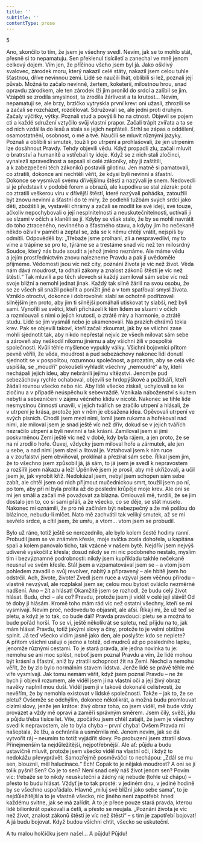 ```yaml
---
title: ''
subtitle: ''
contentType: prose
---
```


5

Ano, skončilo to tím, že jsem je všechny svedl. Nevím, jak se to mohlo stát, přesně si to nepamatuju. Sen překlenul tisíciletí a zanechal ve mně jenom celkový dojem. Vím jen, že příčinou všeho jsem byl já. Jako ošklivý svalovec, zárodek moru, který nakazil celé státy, nakazil jsem celou tuhle šťastnou, dříve nevinnou zemi. Lidé se naučili lhát, oblíbili si lež, poznali její půvab. Možná to začalo nevinně, žertem, koketerií, milostnou hrou, snad opravdu zárodkem, ale ten zárodek lži jim pronikl do srdcí a zalíbil se jim. Vzápětí se zrodila smyslnost, ta zrodila žárlivost a ta krutost… Nevím, nepamatuji se, ale brzy, brzičko vytryskla první krev: oni užasli, zhrozili se a začali se rozcházet, rozdělovat. Sdružovali se, ale jedni proti druhým. Začaly výčitky, výtky. Poznali stud a povýšili ho na ctnost. Objevil se pojem cti a každé sdružení vztyčilo svůj vlastní prapor. Začali trápit zvířata a ta se od nich vzdálila do lesů a stala se jejich nepřáteli. Strhl se zápas o oddělení, osamostatnění, osobnost, o mé a tvé. Naučili se mluvit různými jazyky. Poznali a oblíbili si smutek, toužili po utrpení a prohlašovali, že jen utrpením lze dosáhnout Pravdy. Tehdy objevili vědu. Když propadli zlu, začali mluvit o bratrství a humanitě a vstřebali ty ideje. Když se z nich stali zločinci, vynalezli spravedlnost a sepsali si celé zákoníky, aby ji zaštítili, a k zabezpečení těch zákoníků postavili gilotinu. Jen matně si pamatovali, co ztratili, dokonce ani nechtěli věřit, že kdysi byli nevinní a šťastní. Dokonce se vysmívali svému dřívějšímu štěstí a nazývali je snem. Nedovedli si je představit v podobě forem a obrazů, ale kupodivu se stal zázrak: poté co ztratili veškerou víru v dřívější štěstí, které nazývali pohádka, zatoužili být znovu nevinní a šťastní do té míry, že podlehli tužbám svých srdcí jako děti, zbožštili je, vystavěli chrámy a začali se modlit ke své ideji, své touze, ačkoliv nepochybovali o její nesplnitelnosti a neuskutečnitelnosti, uctívali ji se slzami v očích a klaněli se jí. Kdyby se však stalo, že by se mohli navrátit do toho ztraceného, nevinného a šťastného stavu, a kdyby jim ho nečekaně někdo oživil v paměti a zeptal se, zda se k němu chtějí vrátit, nejspíš by odmítli. Odpověděli by: „Třebaže jsme prolhaní, zlí a nespravedliví, my to víme a trápíme se pro to, týráme se a trestáme snad víc než ten milosrdný Soudce, který nás bude soudit a jehož jméno neznáme. Ale máme vědu a jejím prostřednictvím znovu nalezneme Pravdu a pak ji uvědoměle přijmeme. Vědomosti jsou víc než city, poznání života je víc než život. Věda nám dává moudrost, ta odhalí zákony a znalost zákonů štěstí je víc než štěstí.“ Tak mluvili a po těch slovech si každý zamiloval sám sebe víc než svoje bližní a nemohl jednat jinak. Každý tak silně žárlil na svou osobu, že se ze všech sil snažil pokořit a ponížit jiné a v tom spatřoval smysl života. Vzniklo otroctví, dokonce i dobrovolné: slabí se ochotně podřizovali silnějším jen proto, aby jim ti silnější pomáhali utiskovat ty slabší, než byli sami. Vynořili se světci, kteří přicházeli k těm lidem se slzami v očích a rozmlouvali s nimi o jejich krutosti, o ztrátě míry a harmonie, o ztrátě studu. Lidé se jim vysmáli nebo je ukamenovali. Na prazích chrámů tekla krev. Pak se objevili takoví, kteří začali zkoumat, jak by se všichni zase mohli sjednotit tak, aby nikdo nepřestal nejvíc ze všech milovat sám sebe a zároveň aby neškodil nikomu jinému a aby všichni žili v pospolité společnosti. Kvůli téhle myšlence vypukly války. Všichni bojovníci přitom pevně věřili, že věda, moudrost a pud sebezáchovy nakonec lidi donutí sjednotit se v pospolitou, rozumnou společnost, a prozatím, aby se celá věc uspíšila, se „moudří“ pokoušeli vyhladit všechny „nemoudré“ a ty, kteří nechápali jejich ideu, aby nebránili jejímu vítězství. Jenomže pud sebezáchovy rychle ochaboval, objevili se hrdopýškové a požitkáři, kteří žádali rovnou všecko nebo nic. Aby lidé všecko získali, uchylovali se ke zločinu a v případě neúspěchu k sebevraždě. Vznikala náboženství s kultem nebytí a sebezničení v zájmu věčného klidu v nicotě. Nakonec se tihle lidé nesmyslnou činností unavili, v jejich tvářích se zračilo utrpení a hlásali, že v utrpení je krása, protože jen v něm je obsažena idea. Opěvovali utrpení ve svých písních. Chodil jsem mezi nimi, lomil jsem rukama a hořekoval nad nimi, ale miloval jsem je snad ještě víc než dřív, dokud se v jejich tvářích nezračilo utrpení a byli nevinní a tak krásní. Zamiloval jsem si jimi poskvrněnou Zemi ještě víc než v době, kdy byla rájem, a jen proto, že se na ní zrodilo hoře. Ouvej, vždycky jsem miloval hoře a zármutek, ale jen u sebe, a nad nimi jsem slzel a litoval je. Vztahoval jsem k nim ruce a v zoufalství jsem obviňoval, proklínal a přezíral sám sebe. Říkal jsem jim, že to všechno jsem způsobil já, já sám, to já jsem je svedl k nepravostem a rozšířil jsem nákazu a lež! Úpěnlivě jsem je prosil, aby mě ukřižovali, a učil jsem je, jak vyrobit kříž. Nedokázal jsem, nebyl jsem schopen sám sebe zabít, ale chtěl jsem od nich přijmout mučednickou smrt, toužil jsem po ní, po tom, aby při ní byla prolita až do poslední krůpěje moje krev. Ale oni se mi jen smáli a začali mě považovat za blázna. Omlouvali mě, tvrdili, že se jim dostalo jen to, co si sami přáli, a že všecko, co se děje, se stát muselo. Nakonec mi oznámili, že pro ně začínám být nebezpečný a že mě pošlou do blázince, nebudu-li mlčet. Nato mě zachvátil tak veliký smutek, až se mi sevřelo srdce, a cítil jsem, že umřu, a vtom… vtom jsem se probudil.

Bylo už ráno, totiž ještě se nerozednilo, ale bylo kolem šesté hodiny ranní. Probudil jsem se ve známém křesle, moje svíčka zcela dohořela, u kapitána spali a kolem panovalo ticho, tak vzácné v našem bytě. Nejdřív jsem nejvýš udiveně vyskočil z křesla; dosud nikdy se mi nic podobného nestalo, myslím tím i bezvýznamné podrobnosti: nikdy jsem kupříkladu takhle nečekaně neusnul ve svém křesle. Stál jsem a vzpamatovával jsem se – a vtom jsem pohledem zavadil o svůj revolver, nabitý a připravený – ale hbitě jsem ho odstrčil. Ach, živote, živote! Zvedl jsem ruce a vzýval jsem věčnou přírodu – vlastně nevzýval, ale rozplakal jsem se; celou mou bytost ovládlo nezměrné nadšení. Ano – žít a hlásat! Okamžitě jsem se rozhodl, že budu celý život hlásat. Budu, chci – ale co? Pravdu, protože jsem ji viděl v celé její slávě! Od té doby ji hlásám. Kromě toho mám rád víc než ostatní všechny, kteří se mi vysmívají. Nevím proč, nedovedu to objasnit, ale aťsi. Říkají mi, že už teď se pletu, a když je to tak, co bude dál? Pravda pravdoucí: pletu se a možná to bude pořád horší. To se ví, ještě několikrát se spletu, než přijdu na to, jak mám hlásat Pravdu, totiž jakými slovy a činy, protože to je velmi obtížné splnit. Já teď všecko vidím jasně jako den, ale poslyšte: kdo se neplete? A přitom všichni usilují o jedno a totéž, od mudrců až po posledního lapku, jenomže různými cestami. To je stará pravda, ale jedna novinka tu je: nemohu se ani moc splést, neboť jsem poznal Pravdu a vím, že lidé mohou být krásní a šťastní, aniž by ztratili schopnost žít na Zemi. Nechci a nemohu věřit, že by zlo bylo normálním stavem lidstva. Jenže lidé se právě téhle mé víře vysmívají. Jak tomu nemám věřit, když jsem poznal Pravdu – ne že bych ji objevil rozumem, ale viděl jsem ji na vlastní oči a její živý obraz navěky naplnil mou duši. Viděl jsem ji v takové dokonalé celistvosti, že nevěřím, že by nemohla existovat v lidské společnosti. Takže – jak to, že se pletu? Ovšemže se odchýlím, dokonce několikrát, a možná budu promlouvat cizími slovy, jenže jen krátce: živý obraz toho, co jsem viděl, mě bude vždy provázet a vždy mě opraví a zaměří správným směrem. Jsem čilý, svěží, jdu a půjdu třeba tisíce let. Víte, zpočátku jsem chtěl zatajit, že jsem je všechny svedl k nepravostem, ale to byla chyba – první chyba! Ovšem Pravda mi našeptala, že lžu, a ochránila a usměrnila mě. Jenom nevím, jak se dá vytvořit ráj – neumím to totiž vyjádřit slovy. Po probuzení jsem ztratil slova. Přinejmenším ta nejdůležitější, nejpotřebnější. Ale ať: půjdu a budu ustavičně mluvit, protože jsem všecko viděl na vlastní oči, i když to nedokážu převyprávět. Samozřejmě posměváčci to nechápou: „Zdál se mu sen, blouznil, měl halucinace.“ Ech! Copak to je nějaká moudrost? A oni se jí tolik pyšní! Sen? Co je to sen? Není snad celý náš život jenom sen? Povím víc: třebaže se to nikdy neuskuteční a žádný ráj nebude (tohle už chápu) – přesto to budu hlásat. Vždyť je to tak prosté: v jediném dnu, v jediné hodině by se všechno uspořádalo. Hlavně „miluj své bližní jako sebe sama“, to je nejdůležitější a to je vlastně všecko, nic jiného není zapotřebí: hned každému svitne, jak se má zařídit. A to je přece pouze stará pravda, kterou lidé bilionkrát opakovali a četli, a přesto se neujala. „Poznání života je víc než život, znalost zákonů štěstí je víc než štěstí“ – s tím je zapotřebí bojovat! A já budu bojovat. Když budou všichni chtít, všecko se uskuteční.

A tu malou holčičku jsem našel… A půjdu! Půjdu!
